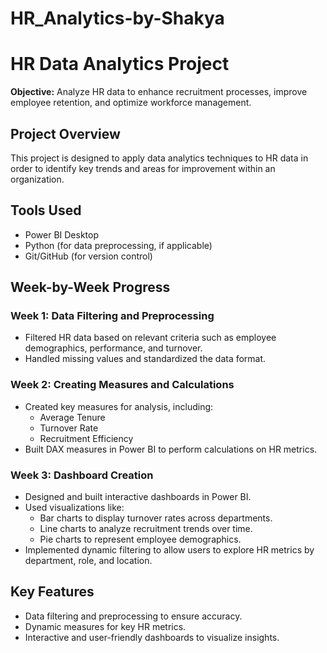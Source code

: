# HR_Analytics-by-Shakya
<!DOCTYPE html>
<html lang="en">
<head>
    <meta charset="UTF-8">
    <meta name="viewport" content="width=device-width, initial-scale=1.0">
<title>HR Data Analytics Project</title>
</head>
<body>
    <h1>HR Data Analytics Project</h1>
    <p><strong>Objective:</strong> Analyze HR data to enhance recruitment processes, improve employee retention, and optimize workforce management.</p>

  <h2>Project Overview</h2>
    <p>This project is designed to apply data analytics techniques to HR data in order to identify key trends and areas for improvement within an organization.</p>

  <h2>Tools Used</h2>
    <ul>
        <li>Power BI Desktop</li>
        <li>Python (for data preprocessing, if applicable)</li>
        <li>Git/GitHub (for version control)</li>
    </ul>

  <h2>Week-by-Week Progress</h2>

  <h3>Week 1: Data Filtering and Preprocessing</h3>
    <ul>
        <li>Filtered HR data based on relevant criteria such as employee demographics, performance, and turnover.</li>
        <li>Handled missing values and standardized the data format.</li>
    </ul>

  <h3>Week 2: Creating Measures and Calculations</h3>
    <ul>
        <li>Created key measures for analysis, including:
            <ul>
                <li>Average Tenure</li>
                <li>Turnover Rate</li>
                <li>Recruitment Efficiency</li>
            </ul>
        </li>
        <li>Built DAX measures in Power BI to perform calculations on HR metrics.</li>
    </ul>

  <h3>Week 3: Dashboard Creation</h3>
    <ul>
        <li>Designed and built interactive dashboards in Power BI.</li>
        <li>Used visualizations like:
            <ul>
                <li>Bar charts to display turnover rates across departments.</li>
                <li>Line charts to analyze recruitment trends over time.</li>
                <li>Pie charts to represent employee demographics.</li>
            </ul>
        </li>
        <li>Implemented dynamic filtering to allow users to explore HR metrics by department, role, and location.</li>
    </ul>

  <h2>Key Features</h2>
    <ul>
        <li>Data filtering and preprocessing to ensure accuracy.</li>
        <li>Dynamic measures for key HR metrics.</li>
        <li>Interactive and user-friendly dashboards to visualize insights.</li>
    </ul>

    
</body>
</html>
